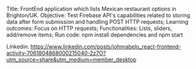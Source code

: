 Title: FrontEnd application which lists Mexican restaurant options in Brighton/UK.
Objective: Test Firebase API's capabilities related to storing data after form submission and handling POST HTTP requests;
Learning outcomes: Focus on HTTP requests;
Functionalities: Lists, sliders, add/remove items;
Run code: npm install dependencies and npm start

Linkedin: https://www.linkedin.com/posts/johnrabelo_react-frontend-activity-7061804868000215040-2z7O?utm_source=share&utm_medium=member_desktop